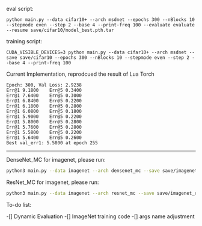 eval script:

```
python main.py --data cifar10+ --arch msdnet --epochs 300 --nBlocks 10 --stepmode even --step 2 --base 4 --print-freq 100 --evaluate evaluate --resume save/cifar10/model_best.pth.tar
```


training script:

```
CUDA_VISIBLE_DEVICES=3 python main.py --data cifar10+ --arch msdnet --save save/cifar10 --epochs 300 --nBlocks 10 --stepmode even --step 2 --base 4 --print-freq 100
```

Current Implementation, reprodcued the result of Lua Torch

```
Epoch: 300, Val Loss: 2.9238
Err@1 9.1800    Err@5 0.3400
Err@1 7.6400    Err@5 0.3000
Err@1 6.8400    Err@5 0.2200
Err@1 6.1800    Err@5 0.2800
Err@1 6.0800    Err@5 0.1800
Err@1 5.9000    Err@5 0.2200
Err@1 5.8000    Err@5 0.2800
Err@1 5.7600    Err@5 0.2800
Err@1 5.5800    Err@5 0.2200
Err@1 5.6400    Err@5 0.2600
Best val_err1: 5.5800 at epoch 255
```
------

DenseNet_MC for imagenet, please run:

```bash
python3 main.py --data imagenet --arch densenet_mc --save save/imagenet_densenet121_mc --epochs 90 --data_root /path/to/imagenet -b 256
```

ResNet_MC for imagenet, please run:

```bash
python3 main.py --data imagenet --arch resnet_mc --save save/imagenet_resnet50_mc --epochs 90 --data_root /path/to/imagenet -b 256
```

To-do list:

-[] Dynamic Evaluation
-[] ImageNet training code
-[] args name adjustment
